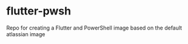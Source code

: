 # flutter-pwsh
Repo for creating a Flutter and PowerShell image based on the default atlassian image
